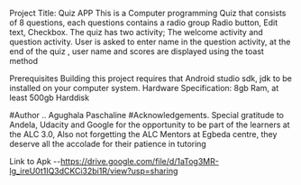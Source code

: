 Project Title: Quiz APP
This is a Computer programming Quiz that consists of 8 questions, each questions contains a radio group
Radio button, Edit text, Checkbox. The quiz has two activity; The welcome activity and question activity.
User is asked to enter name in the question activity, at the end of the quiz , user name and scores are displayed using the toast method

Prerequisites
Building this project requires that Android studio sdk, jdk to be installed on your computer system. 
Hardware Specification: 8gb Ram, at least 500gb Harddisk 


#Author .. Agughala Paschaline
#Acknowledgements. Special gratitude to Andela, Udacity and Google for the opportunity to be part of the learners at the ALC 3.0, 
Also not forgetting the  ALC Mentors at Egbeda centre, they deserve all the accolade for their patience in tutoring 

Link to Apk --https://drive.google.com/file/d/1aTog3MR-lg_ireU0t1IQ3dCKCi32bi1R/view?usp=sharing
